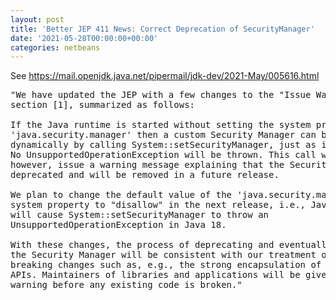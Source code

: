 ```yaml
---
layout: post
title: 'Better JEP 411 News: Correct Deprecation of SecurityManager'
date: '2021-05-28T00:00:00+00:00'
categories: netbeans
---
```

See <a href="https://mail.openjdk.java.net/pipermail/jdk-dev/2021-May/005616.html">https://mail.openjdk.java.net/pipermail/jdk-dev/2021-May/005616.html</a>

<pre>"We have updated the JEP with a few changes to the "Issue Warnings" 
section [1], summarized as follows:

If the Java runtime is started without setting the system property 
'java.security.manager' then a custom Security Manager can be installed 
dynamically by calling System::setSecurityManager, just as in Java 16. 
No UnsupportedOperationException will be thrown. This call will, 
however, issue a warning message explaining that the Security Manager is 
deprecated and will be removed in a future release.

We plan to change the default value of the 'java.security.manager' 
system property to "disallow" in the next release, i.e., Java 18. That 
will cause System::setSecurityManager to throw an 
UnsupportedOperationException in Java 18.

With these changes, the process of deprecating and eventually removing 
the Security Manager will be consistent with our treatment of past 
breaking changes such as, e.g., the strong encapsulation of internal 
APIs. Maintainers of libraries and applications will be given fair 
warning before any existing code is broken."</pre>
